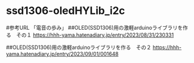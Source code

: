 # ssd1306-oledHYLib_i2c

#参考URL
「電音の歩み」
##OLED(SSD1306)用の激軽arduinoライブラリを作る　その１
https://hhh-yama.hatenadiary.jp/entry/2023/08/31/230331

##OLED(SSD1306)用の激軽arduinoライブラリを作る　その２
https://hhh-yama.hatenadiary.jp/entry/2023/09/01/001648
